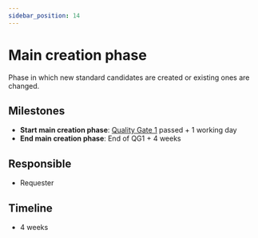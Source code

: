 ```yaml
---
sidebar_position: 14
---
```


# Main creation phase

Phase in which new standard candidates are created or existing ones are changed.

## Milestones

- **Start main creation phase**: [Quality Gate 1](./quality-gate-1.md) passed + 1 working day
- **End main creation phase**: End of QG1 + 4 weeks

## Responsible

- Requester

## Timeline

- 4 weeks
